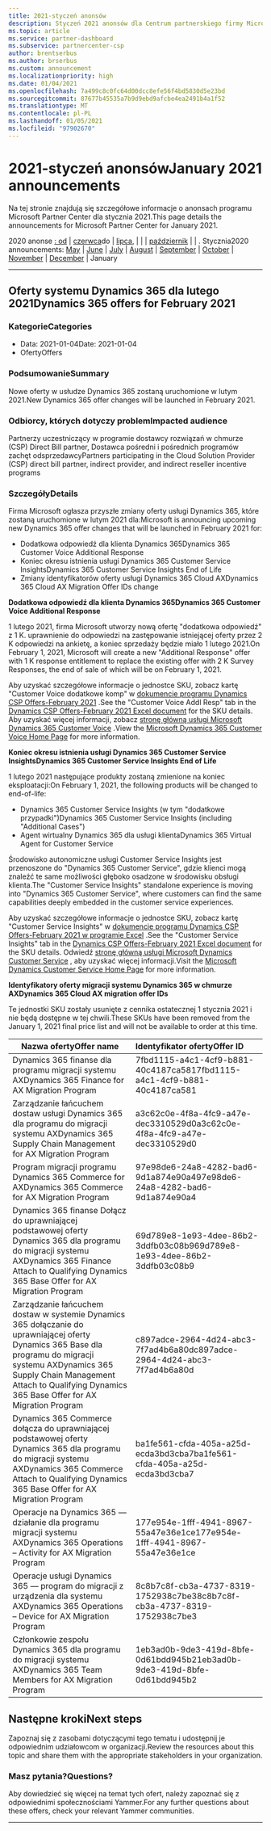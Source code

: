 ```yaml
---
title: 2021-styczeń anonsów
description: Styczeń 2021 anonsów dla Centrum partnerskiego firmy Microsoft, w tym nowych możliwości, promocji, ofert, rynków lub zmian istniejących ofert.
ms.topic: article
ms.service: partner-dashboard
ms.subservice: partnercenter-csp
author: brentserbus
ms.author: brserbus
ms.custom: announcement
ms.localizationpriority: high
ms.date: 01/04/2021
ms.openlocfilehash: 7a499c8c0fc64d00dcc8efe56f4bd5830d5e23bd
ms.sourcegitcommit: 87677b45535a7b9d9ebd9afcbe4ea2491b4a1f52
ms.translationtype: MT
ms.contentlocale: pl-PL
ms.lasthandoff: 01/05/2021
ms.locfileid: "97902670"
---
```

# <a name="january-2021-announcements"></a><span data-ttu-id="5f0c3-103">2021-styczeń anonsów</span><span class="sxs-lookup"><span data-stu-id="5f0c3-103">January 2021 announcements</span></span>

<span data-ttu-id="5f0c3-104">Na tej stronie znajdują się szczegółowe informacje o anonsach programu Microsoft Partner Center dla stycznia 2021.</span><span class="sxs-lookup"><span data-stu-id="5f0c3-104">This page details the announcements for Microsoft Partner Center for January 2021.</span></span>

<span data-ttu-id="5f0c3-105">2020 anonse [: od](2020-may.md)  |  [czerwca](2020-june.md)do  |  [lipca](2020-july.md),  |  [](2020-august.md)  |  [](2020-september.md)  |  [październik](2020-October.md)  |  [](2020-november.md)  |  [](2020-december.md) . Stycznia</span><span class="sxs-lookup"><span data-stu-id="5f0c3-105">2020 announcements: [May](2020-may.md) | [June](2020-june.md) | [July](2020-july.md) | [August](2020-august.md) | [September](2020-september.md) | [October](2020-October.md) | [November](2020-november.md) | [December](2020-december.md) | January</span></span>

________________

## <a name="dynamics-365-offers-for-february-2021"></a><a name="1"></a><span data-ttu-id="5f0c3-106">Oferty systemu Dynamics 365 dla lutego 2021</span><span class="sxs-lookup"><span data-stu-id="5f0c3-106">Dynamics 365 offers for February 2021</span></span>

### <a name="categories"></a><span data-ttu-id="5f0c3-107">Kategorie</span><span class="sxs-lookup"><span data-stu-id="5f0c3-107">Categories</span></span>

- <span data-ttu-id="5f0c3-108">Data: 2021-01-04</span><span class="sxs-lookup"><span data-stu-id="5f0c3-108">Date: 2021-01-04</span></span>
- <span data-ttu-id="5f0c3-109">Oferty</span><span class="sxs-lookup"><span data-stu-id="5f0c3-109">Offers</span></span>

### <a name="summary"></a><span data-ttu-id="5f0c3-110">Podsumowanie</span><span class="sxs-lookup"><span data-stu-id="5f0c3-110">Summary</span></span>

<span data-ttu-id="5f0c3-111">Nowe oferty w usłudze Dynamics 365 zostaną uruchomione w lutym 2021.</span><span class="sxs-lookup"><span data-stu-id="5f0c3-111">New Dynamics 365 offer changes will be launched in February 2021.</span></span>

### <a name="impacted-audience"></a><span data-ttu-id="5f0c3-112">Odbiorcy, których dotyczy problem</span><span class="sxs-lookup"><span data-stu-id="5f0c3-112">Impacted audience</span></span>

<span data-ttu-id="5f0c3-113">Partnerzy uczestniczący w programie dostawcy rozwiązań w chmurze (CSP) Direct Bill partner, Dostawca pośredni i pośrednich programów zachęt odsprzedawcy</span><span class="sxs-lookup"><span data-stu-id="5f0c3-113">Partners participating in the Cloud Solution Provider (CSP) direct bill partner, indirect provider, and indirect reseller incentive programs</span></span>

### <a name="details"></a><span data-ttu-id="5f0c3-114">Szczegóły</span><span class="sxs-lookup"><span data-stu-id="5f0c3-114">Details</span></span>

<span data-ttu-id="5f0c3-115">Firma Microsoft ogłasza przyszłe zmiany oferty usługi Dynamics 365, które zostaną uruchomione w lutym 2021 dla:</span><span class="sxs-lookup"><span data-stu-id="5f0c3-115">Microsoft is announcing upcoming new Dynamics 365 offer changes that will be launched in February 2021 for:</span></span>

- <span data-ttu-id="5f0c3-116">Dodatkowa odpowiedź dla klienta Dynamics 365</span><span class="sxs-lookup"><span data-stu-id="5f0c3-116">Dynamics 365 Customer Voice Additional Response</span></span>
- <span data-ttu-id="5f0c3-117">Koniec okresu istnienia usługi Dynamics 365 Customer Service Insights</span><span class="sxs-lookup"><span data-stu-id="5f0c3-117">Dynamics 365 Customer Service Insights End of Life</span></span>
- <span data-ttu-id="5f0c3-118">Zmiany identyfikatorów oferty usługi Dynamics 365 Cloud AX</span><span class="sxs-lookup"><span data-stu-id="5f0c3-118">Dynamics 365 Cloud AX Migration Offer IDs change</span></span>

<span data-ttu-id="5f0c3-119">**Dodatkowa odpowiedź dla klienta Dynamics 365**</span><span class="sxs-lookup"><span data-stu-id="5f0c3-119">**Dynamics 365 Customer Voice Additional Response**</span></span>

<span data-ttu-id="5f0c3-120">1 lutego 2021, firma Microsoft utworzy nową ofertę "dodatkowa odpowiedź" z 1 K. uprawnienie do odpowiedzi na zastępowanie istniejącej oferty przez 2 K odpowiedzi na ankietę, a koniec sprzedaży będzie miało 1 lutego 2021.</span><span class="sxs-lookup"><span data-stu-id="5f0c3-120">On February 1, 2021, Microsoft will create a new "Additional Response" offer with 1 K response entitlement to replace the existing offer with 2 K Survey Responses, the end of sale of which will be on February 1, 2021.</span></span>

<span data-ttu-id="5f0c3-121">Aby uzyskać szczegółowe informacje o jednostce SKU, zobacz kartę "Customer Voice dodatkowe komp" w [dokumencie programu Dynamics CSP Offers-February 2021](https://partner.microsoft.com/resources/detail/dynamics-csp-offers-february-2021-xls) .</span><span class="sxs-lookup"><span data-stu-id="5f0c3-121">See the "Customer Voice Addl Resp" tab in the [Dynamics CSP Offers-February 2021 Excel document](https://partner.microsoft.com/resources/detail/dynamics-csp-offers-february-2021-xls) for the SKU details.</span></span> <span data-ttu-id="5f0c3-122">Aby uzyskać więcej informacji, zobacz [stronę główną usługi Microsoft Dynamics 365 Customer Voice](https://dynamics.microsoft.com/en-us/customer-voice/overview/) .</span><span class="sxs-lookup"><span data-stu-id="5f0c3-122">View the [Microsoft Dynamics 365 Customer Voice Home Page](https://dynamics.microsoft.com/en-us/customer-voice/overview/) for more information.</span></span>

<span data-ttu-id="5f0c3-123">**Koniec okresu istnienia usługi Dynamics 365 Customer Service Insights**</span><span class="sxs-lookup"><span data-stu-id="5f0c3-123">**Dynamics 365 Customer Service Insights End of Life**</span></span>

<span data-ttu-id="5f0c3-124">1 lutego 2021 następujące produkty zostaną zmienione na koniec eksploatacji:</span><span class="sxs-lookup"><span data-stu-id="5f0c3-124">On February 1, 2021, the following products will be changed to end-of-life:</span></span>

- <span data-ttu-id="5f0c3-125">Dynamics 365 Customer Service Insights (w tym "dodatkowe przypadki")</span><span class="sxs-lookup"><span data-stu-id="5f0c3-125">Dynamics 365 Customer Service Insights (including "Additional Cases")</span></span>
- <span data-ttu-id="5f0c3-126">Agent wirtualny Dynamics 365 dla usługi klienta</span><span class="sxs-lookup"><span data-stu-id="5f0c3-126">Dynamics 365 Virtual Agent for Customer Service</span></span>

<span data-ttu-id="5f0c3-127">Środowisko autonomiczne usługi Customer Service Insights jest przenoszone do "Dynamics 365 Customer Service", gdzie klienci mogą znaleźć te same możliwości głęboko osadzone w środowisku obsługi klienta.</span><span class="sxs-lookup"><span data-stu-id="5f0c3-127">The "Customer Service Insights" standalone experience is moving into "Dynamics 365 Customer Service", where customers can find the same capabilities deeply embedded in the customer service experiences.</span></span>  

<span data-ttu-id="5f0c3-128">Aby uzyskać szczegółowe informacje o jednostce SKU, zobacz kartę "Customer Service Insights" w [dokumencie programu Dynamics CSP Offers-February 2021 w programie Excel](https://partner.microsoft.com/resources/detail/dynamics-csp-offers-february-2021-xls) .</span><span class="sxs-lookup"><span data-stu-id="5f0c3-128">See the "Customer Service Insights" tab in the [Dynamics CSP Offers-February 2021 Excel document](https://partner.microsoft.com/resources/detail/dynamics-csp-offers-february-2021-xls) for the SKU details.</span></span> <span data-ttu-id="5f0c3-129">Odwiedź [stronę główną usługi Microsoft Dynamics Customer Service](https://dynamics.microsoft.com/customer-service/overview/) , aby uzyskać więcej informacji.</span><span class="sxs-lookup"><span data-stu-id="5f0c3-129">Visit the [Microsoft Dynamics Customer Service Home Page](https://dynamics.microsoft.com/customer-service/overview/) for more information.</span></span>

<span data-ttu-id="5f0c3-130">**Identyfikatory oferty migracji systemu Dynamics 365 w chmurze AX**</span><span class="sxs-lookup"><span data-stu-id="5f0c3-130">**Dynamics 365 Cloud AX migration offer IDs**</span></span>

<span data-ttu-id="5f0c3-131">Te jednostki SKU zostały usunięte z cennika ostatecznej 1 stycznia 2021 i nie będą dostępne w tej chwili.</span><span class="sxs-lookup"><span data-stu-id="5f0c3-131">These SKUs have been removed from the January 1, 2021 final price list and will not be available to order at this time.</span></span> 

   |<span data-ttu-id="5f0c3-132">**Nazwa oferty**</span><span class="sxs-lookup"><span data-stu-id="5f0c3-132">**Offer name**</span></span>|<span data-ttu-id="5f0c3-133">**Identyfikator oferty**</span><span class="sxs-lookup"><span data-stu-id="5f0c3-133">**Offer ID**</span></span>|
   |-------------------|:------|
   |<span data-ttu-id="5f0c3-134">Dynamics 365 finanse dla programu migracji systemu AX</span><span class="sxs-lookup"><span data-stu-id="5f0c3-134">Dynamics 365 Finance for AX Migration Program</span></span>|<span data-ttu-id="5f0c3-135">7fbd1115-a4c1-4cf9-b881-40c4187ca581</span><span class="sxs-lookup"><span data-stu-id="5f0c3-135">7fbd1115-a4c1-4cf9-b881-40c4187ca581</span></span>|
   |<span data-ttu-id="5f0c3-136">Zarządzanie łańcuchem dostaw usługi Dynamics 365 dla programu do migracji systemu AX</span><span class="sxs-lookup"><span data-stu-id="5f0c3-136">Dynamics 365 Supply Chain Management for AX Migration Program</span></span>|<span data-ttu-id="5f0c3-137">a3c62c0e-4f8a-4fc9-a47e-dec3310529d0</span><span class="sxs-lookup"><span data-stu-id="5f0c3-137">a3c62c0e-4f8a-4fc9-a47e-dec3310529d0</span></span>|
   |<span data-ttu-id="5f0c3-138">Program migracji programu Dynamics 365 Commerce for AX</span><span class="sxs-lookup"><span data-stu-id="5f0c3-138">Dynamics 365 Commerce for AX Migration Program</span></span>|<span data-ttu-id="5f0c3-139">97e98de6-24a8-4282-bad6-9d1a874e90a4</span><span class="sxs-lookup"><span data-stu-id="5f0c3-139">97e98de6-24a8-4282-bad6-9d1a874e90a4</span></span>|
   |<span data-ttu-id="5f0c3-140">Dynamics 365 finanse Dołącz do uprawniającej podstawowej oferty Dynamics 365 dla programu do migracji systemu AX</span><span class="sxs-lookup"><span data-stu-id="5f0c3-140">Dynamics 365 Finance Attach to Qualifying Dynamics 365 Base Offer for AX Migration Program</span></span>|<span data-ttu-id="5f0c3-141">69d789e8-1e93-4dee-86b2-3ddfb03c08b9</span><span class="sxs-lookup"><span data-stu-id="5f0c3-141">69d789e8-1e93-4dee-86b2-3ddfb03c08b9</span></span>|
   |<span data-ttu-id="5f0c3-142">Zarządzanie łańcuchem dostaw w systemie Dynamics 365 dołączanie do uprawniającej oferty Dynamics 365 Base dla programu do migracji systemu AX</span><span class="sxs-lookup"><span data-stu-id="5f0c3-142">Dynamics 365 Supply Chain Management Attach to Qualifying Dynamics 365 Base Offer for AX Migration Program</span></span>|<span data-ttu-id="5f0c3-143">c897adce-2964-4d24-abc3-7f7ad4b6a80d</span><span class="sxs-lookup"><span data-stu-id="5f0c3-143">c897adce-2964-4d24-abc3-7f7ad4b6a80d</span></span>|
   |<span data-ttu-id="5f0c3-144">Dynamics 365 Commerce dołącza do uprawniającej podstawowej oferty Dynamics 365 dla programu do migracji systemu AX</span><span class="sxs-lookup"><span data-stu-id="5f0c3-144">Dynamics 365 Commerce Attach to Qualifying Dynamics 365 Base Offer for AX Migration Program</span></span>|<span data-ttu-id="5f0c3-145">ba1fe561-cfda-405a-a25d-ecda3bd3cba7</span><span class="sxs-lookup"><span data-stu-id="5f0c3-145">ba1fe561-cfda-405a-a25d-ecda3bd3cba7</span></span>|
   |<span data-ttu-id="5f0c3-146">Operacje na Dynamics 365 — działanie dla programu migracji systemu AX</span><span class="sxs-lookup"><span data-stu-id="5f0c3-146">Dynamics 365 Operations – Activity for AX Migration Program</span></span>|<span data-ttu-id="5f0c3-147">177e954e-1fff-4941-8967-55a47e36e1ce</span><span class="sxs-lookup"><span data-stu-id="5f0c3-147">177e954e-1fff-4941-8967-55a47e36e1ce</span></span>|
   |<span data-ttu-id="5f0c3-148">Operacje usługi Dynamics 365 — program do migracji z urządzenia dla systemu AX</span><span class="sxs-lookup"><span data-stu-id="5f0c3-148">Dynamics 365 Operations – Device for AX Migration Program</span></span>|<span data-ttu-id="5f0c3-149">8c8b7c8f-cb3a-4737-8319-1752938c7be3</span><span class="sxs-lookup"><span data-stu-id="5f0c3-149">8c8b7c8f-cb3a-4737-8319-1752938c7be3</span></span>|
   |<span data-ttu-id="5f0c3-150">Członkowie zespołu Dynamics 365 dla programu do migracji systemu AX</span><span class="sxs-lookup"><span data-stu-id="5f0c3-150">Dynamics 365 Team Members for AX Migration Program</span></span>|<span data-ttu-id="5f0c3-151">1eb3ad0b-9de3-419d-8bfe-0d61bdd945b2</span><span class="sxs-lookup"><span data-stu-id="5f0c3-151">1eb3ad0b-9de3-419d-8bfe-0d61bdd945b2</span></span>|

## <a name="next-steps"></a><span data-ttu-id="5f0c3-152">Następne kroki</span><span class="sxs-lookup"><span data-stu-id="5f0c3-152">Next steps</span></span>

<span data-ttu-id="5f0c3-153">Zapoznaj się z zasobami dotyczącymi tego tematu i udostępnij je odpowiednim udziałowcom w organizacji.</span><span class="sxs-lookup"><span data-stu-id="5f0c3-153">Review the resources about this topic and share them with the appropriate stakeholders in your organization.</span></span> 

### <a name="questions"></a><span data-ttu-id="5f0c3-154">Masz pytania?</span><span class="sxs-lookup"><span data-stu-id="5f0c3-154">Questions?</span></span>

<span data-ttu-id="5f0c3-155">Aby dowiedzieć się więcej na temat tych ofert, należy zapoznać się z odpowiednimi społecznościami Yammer.</span><span class="sxs-lookup"><span data-stu-id="5f0c3-155">For any further questions about these offers, check your relevant Yammer communities.</span></span>

________________
